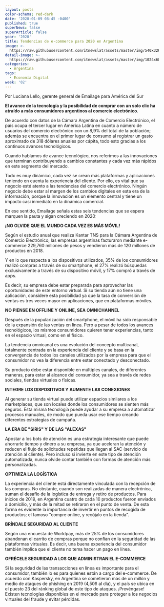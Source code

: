 ```yaml
---
layout: posts
color-schema: red-dark
date: '2020-01-09 08:45 -0400'
published: true
superNews: false
superArticle: false
year: '2020'
title: Tendencias de e-commerce para 2020 en Argentina
image: >-
  https://raw.githubusercontent.com/itnewslat/assets/master/img/540x320/Luciana-Lello-p.jpg
detail-image: >-
  https://raw.githubusercontent.com/itnewslat/assets/master/img/1024x680/Luciana-Lello-g.jpg
categories:
  - Argentina
tags:
  - Economía Digital
week: '02'
---
```


Por Luciana Lello, gerente general de Emailage para América del Sur 

**El avance de la tecnología y la posibilidad de comprar con un solo clic ha atraído a más consumidores argentinos al comercio electrónico.**

De acuerdo con datos de la Cámara Argentina de Comercio Electrónico, el país ocupa el tercer lugar en América Latina en cuanto a número de usuarios del comercio electrónico con un 8,9% del total de la población; además se encuentra en el primer lugar de consumo al registrar un gasto aproximado de 318 dólares anuales por cápita, todo esto gracias a los continuos avances tecnológicos.  

Cuando hablamos de avance tecnológico, nos referimos a las innovaciones que terminan contribuyendo a cambios constantes y cada vez más rápidos en este segmento del mercado. 

Todo es muy dinámico, cada vez se crean más plataformas y aplicaciones teniendo en cuenta la experiencia del cliente. Por ello, es vital que su negocio esté atento a las tendencias del comercio electrónico. 
Ningún negocio debe estar al margen de los cambios digitales en esta era de la información, porque la innovación es un elemento central y tiene un impacto casi inmediato en la dinámica comercial.

En ese sentido, Emailage señala estas seis tendencias que se espera marquen la pauta y sigan creciendo en 2020:

**¡NO OLVIDE QUE EL MUNDO CADA VEZ ES MÁS MÓVIL!**

Según el estudio anual que realiza Kantar TNS para la Cámara Argentina de Comercio Electrónico, las empresas argentinas facturaron mediante e-commerce 229,760 millones de pesos y vendieron más de 120 millones de productos en 2018. 

Y en lo que respecta a los dispositivos utilizados, 35% de los consumidores realizó compras a través de su smartphone, el 27% realizó búsquedas exclusivamente a través de su dispositivo móvil, y 17% compró a través de apps.

Es decir, su empresa debe estar preparada para aprovechar las oportunidades de este entorno virtual. Si su tienda aún no tiene una aplicación, considere esta posibilidad ya que la tasa de conversión de ventas es tres veces mayor en aplicaciones, que en plataformas móviles.

**NO PIENSE EN OFFLINE Y ONLINE, SEA OMNICHANNEL**

Después de la popularización del smartphone, el móvil ha sido responsable de la expansión de las ventas en línea. Pero a pesar de todos los avances tecnológicos, los mismos consumidores quieren tener experiencias, tanto en el espacio virtual, como en el físico. 

La tendencia omnicanal es una evolución del concepto multicanal, totalmente centrada en la experiencia del cliente y se basa en la convergencia de todos los canales utilizados por la empresa para que el consumidor no vea la diferencia entre estar conectado y desconectado. 

Su producto debe estar disponible en múltiples canales, de diferentes maneras, para estar al alcance del consumidor, ya sea a través de redes sociales, tiendas virtuales o físicas.

**INTEGRE LOS DISPOSITIVOS Y AUMENTE LAS CONEXIONES**

Al generar su tienda virtual puede utilizar espacios similares a los marketplaces, que son locales donde los consumidores se sienten más seguros. Esta misma tecnología puede ayudar a su empresa a automatizar procesos manuales, de modo que pueda usar ese tiempo creando diferentes estrategias de campaña.

**LA ERA DE "SIRIS" Y DE LAS "ALEXAS"**

Apostar a los bots de atención es una estrategia interesante que puede ahorrarle tiempo y dinero a su empresa, ya que aceleran la atención y reducen el flujo de solicitudes repetidas que llegan al SAC (servicio de atención al cliente). Pero incluso si invierte en este tipo de atención automatizada, nunca olvide contar también con formas de atención más personalizadas.

**OPTIMIZA LA LOGÍSTICA**

La experiencia del cliente está directamente vinculada con la recepción de las compras. No obstante, cuando son realizadas de manera electrónica, suman el desafío de la logística de entrega y retiro de productos. Para inicios de 2019, en Argentina cuatro de cada 10 productos fueron enviados a domicilio, y más de la mitad se retiraron en el punto de venta. De esta forma es evidente la importancia de invertir en puntos de recogida de productos; el famoso "compre online, y recójalo en la tienda".

**BRÍNDALE SEGURIDAD AL CLIENTE**

Según una encuesta de Worldpay, más de 25% de los consumidores abandonan el carrito de compras porque no confían en la seguridad de las plataformas virtuales. Es decir, una buena experiencia del consumidor también implica que el cliente no tema hacer un pago en línea.

**OFRÉCELE SEGURIDAD A LOS QUE ADMINISTRAN EL E-COMMERCE**

Si la seguridad de las transacciones en línea es importante para el consumidor, también lo es para quienes están a cargo del e-commerce. De acuerdo con Kaspersky, en Argentina se cometieron más de un millón y medio de ataques de phishing en 2019 (4,509 al día), y el país se ubica en el puesto 23 del ránking global de este tipo de ataques. ¡Prevéngase! Existen tecnologías disponibles en el mercado para proteger a los negocios virtuales del fraude y evitar pérdidas.